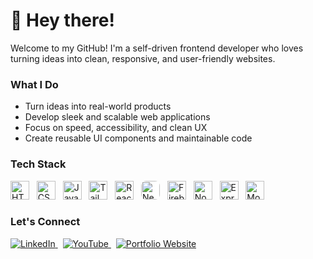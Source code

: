 # 👋 Hey there!

Welcome to my GitHub! I'm a self-driven frontend developer who loves turning ideas into clean, responsive, and user-friendly websites.


### What I Do

- Turn ideas into real-world products
- Develop sleek and scalable web applications
- Focus on speed, accessibility, and clean UX
- Create reusable UI components and maintainable code


### Tech Stack

<p align="left">
  <img src="https://cdn.jsdelivr.net/gh/devicons/devicon/icons/html5/html5-original.svg" alt="HTML5" width="30" height="30"/>
  &nbsp;
  <img src="https://cdn.jsdelivr.net/gh/devicons/devicon/icons/css3/css3-original.svg" alt="CSS3" width="30" height="30"/>
  &nbsp;
  <img src="https://cdn.jsdelivr.net/gh/devicons/devicon/icons/javascript/javascript-original.svg" alt="JavaScript" width="30" height="30"/>
  &nbsp;
 <img src="https://www.vectorlogo.zone/logos/tailwindcss/tailwindcss-icon.svg" alt="Tailwind CSS" width="30" height="30"/>
  &nbsp;
  <img src="https://cdn.jsdelivr.net/gh/devicons/devicon/icons/react/react-original.svg" alt="React" width="30" height="30"/>
  &nbsp;
  <img src="https://cdn.jsdelivr.net/gh/devicons/devicon/icons/nextjs/nextjs-original.svg" alt="Next.js" width="30" height="30" style="background:white;border-radius:8px"/>
  &nbsp;
  <img src="https://cdn.jsdelivr.net/gh/devicons/devicon/icons/firebase/firebase-plain.svg" alt="Firebase" width="30" height="30"/>
  &nbsp;
  <img src="https://cdn.jsdelivr.net/gh/devicons/devicon/icons/nodejs/nodejs-original.svg" alt="Node.js" width="30" height="30"/>
  &nbsp;
  <img src="https://cdn.jsdelivr.net/gh/devicons/devicon/icons/express/express-original.svg" alt="Express.js" width="30" height="30"/>
  &nbsp;
  <img src="https://cdn.jsdelivr.net/gh/devicons/devicon/icons/mongodb/mongodb-original.svg" alt="MongoDB" width="30" height="30"/>
</p>



### Let's Connect

<p align="left">
  <a href="https://www.linkedin.com/in/ahsanul0185" target="_blank">
    <img src="https://img.shields.io/badge/LinkedIn-0A66C2?style=for-the-badge&logo=linkedin&logoColor=white" alt="LinkedIn"/>
  </a>
  &nbsp;
  <a href="https://www.youtube.com/@ahsanulhaque0185" target="_blank">
    <img src="https://img.shields.io/badge/YouTube-FF0000?style=for-the-badge&logo=youtube&logoColor=white" alt="YouTube"/>
  </a>
  &nbsp;
  <a href="https://www.ahsanul.dev" target="_blank">
    <img src="https://img.shields.io/badge/Portfolio-121212?style=for-the-badge&logo=About.me&logoColor=white" alt="Portfolio Website"/>
  </a>
</p>





